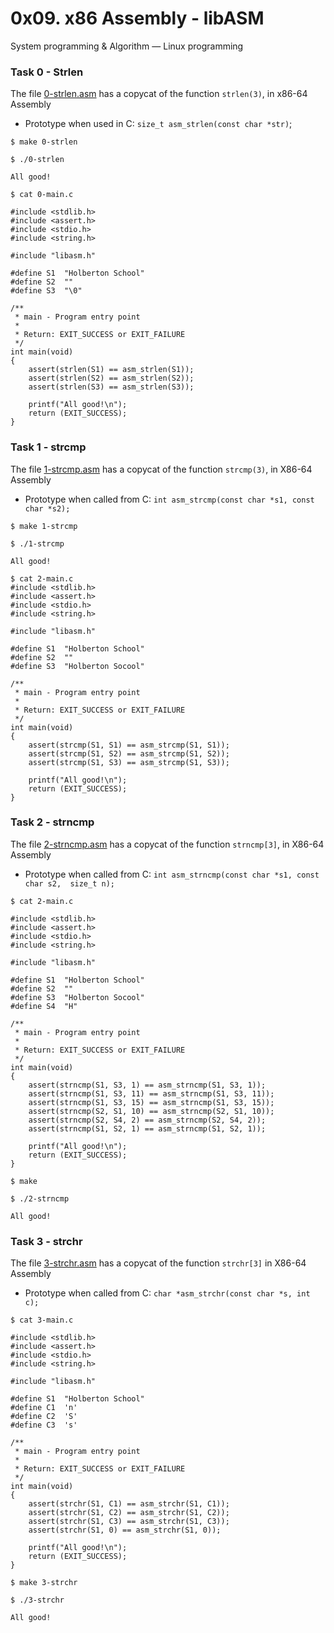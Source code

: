 # 0x09. x86 Assembly - libASM

System programming & Algorithm ― Linux programming

### Task 0 - Strlen

The file [0-strlen.asm](0-strlen.asm) has a copycat of the function `strlen(3)`, in
x86-64 Assembly

- Prototype when used in C: `size_t asm_strlen(const char *str)`;

```
$ make 0-strlen

$ ./0-strlen

All good!

$ cat 0-main.c

#include <stdlib.h>
#include <assert.h>
#include <stdio.h>
#include <string.h>

#include "libasm.h"

#define S1  "Holberton School"
#define S2  ""
#define S3  "\0"

/**
 * main - Program entry point
 *
 * Return: EXIT_SUCCESS or EXIT_FAILURE
 */
int main(void)
{
    assert(strlen(S1) == asm_strlen(S1));
    assert(strlen(S2) == asm_strlen(S2));
    assert(strlen(S3) == asm_strlen(S3));

    printf("All good!\n");
    return (EXIT_SUCCESS);
}
```

### Task 1 - strcmp

The file [1-strcmp.asm](1-strcmp.asm) has a copycat of the function `strcmp(3)`, in
X86-64 Assembly

- Prototype when called from C: `int asm_strcmp(const char *s1, const char *s2);`

```
$ make 1-strcmp

$ ./1-strcmp

All good!

$ cat 2-main.c 
#include <stdlib.h>
#include <assert.h>
#include <stdio.h>
#include <string.h>

#include "libasm.h"

#define S1  "Holberton School"
#define S2  ""
#define S3  "Holberton Socool"

/**
 * main - Program entry point
 *
 * Return: EXIT_SUCCESS or EXIT_FAILURE
 */
int main(void)
{
    assert(strcmp(S1, S1) == asm_strcmp(S1, S1));
    assert(strcmp(S1, S2) == asm_strcmp(S1, S2));
    assert(strcmp(S1, S3) == asm_strcmp(S1, S3));

    printf("All good!\n");
    return (EXIT_SUCCESS);
}
```

### Task 2 - strncmp

The file [2-strncmp.asm](2-strncmp.asm) has a copycat of the function `strncmp[3]`, in
X86-64 Assembly

- Prototype when called from C: `int asm_strncmp(const char *s1, const char s2, 
size_t n);`

```
$ cat 2-main.c

#include <stdlib.h>
#include <assert.h>
#include <stdio.h>
#include <string.h>

#include "libasm.h"

#define S1  "Holberton School"
#define S2  ""
#define S3  "Holberton Socool"
#define S4  "H"

/**
 * main - Program entry point
 *
 * Return: EXIT_SUCCESS or EXIT_FAILURE
 */
int main(void)
{
	assert(strncmp(S1, S3, 1) == asm_strncmp(S1, S3, 1));
	assert(strncmp(S1, S3, 11) == asm_strncmp(S1, S3, 11));
	assert(strncmp(S1, S3, 15) == asm_strncmp(S1, S3, 15));
	assert(strncmp(S2, S1, 10) == asm_strncmp(S2, S1, 10));
	assert(strncmp(S2, S4, 2) == asm_strncmp(S2, S4, 2));
	assert(strncmp(S1, S2, 1) == asm_strncmp(S1, S2, 1));

	printf("All good!\n");
	return (EXIT_SUCCESS);
}

$ make

$ ./2-strncmp

All good!
```

### Task 3 - strchr

The file [3-strchr.asm](3-strchr.asm) has a copycat of the function `strchr[3]` in
X86-64 Assembly

- Prototype when called from C: `char *asm_strchr(const char *s, int c);`

```
$ cat 3-main.c

#include <stdlib.h>
#include <assert.h>
#include <stdio.h>
#include <string.h>

#include "libasm.h"

#define S1  "Holberton School"
#define C1  'n'
#define C2  'S'
#define C3  's'

/**
 * main - Program entry point
 *
 * Return: EXIT_SUCCESS or EXIT_FAILURE
 */
int main(void)
{
	assert(strchr(S1, C1) == asm_strchr(S1, C1));
	assert(strchr(S1, C2) == asm_strchr(S1, C2));
	assert(strchr(S1, C3) == asm_strchr(S1, C3));
	assert(strchr(S1, 0) == asm_strchr(S1, 0));

	printf("All good!\n");
	return (EXIT_SUCCESS);
}

$ make 3-strchr

$ ./3-strchr

All good!
```
